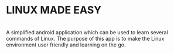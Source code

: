 # LINUX MADE EASY
<br /> A simplified android application which can be used to learn several commands of Linux. The 
purpose of this app is to make the Linux environment user friendly and learning on the go.



